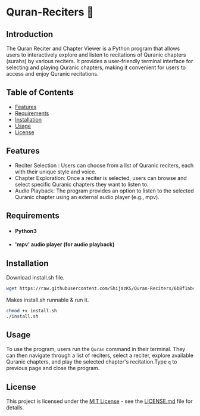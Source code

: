 # Quran-Reciters 📖

## Introduction
The Quran Reciter and Chapter Viewer is a Python program that allows users to interactively explore and listen to recitations of Quranic chapters (surahs) by various reciters. It provides a user-friendly terminal interface for selecting and playing Quranic chapters, making it convenient for users to access and enjoy Quranic recitations.

## Table of Contents

- [Features](#features)
- [Requirements](#requirements)
- [Installation](#installation)
- [Usage](#usage)
- [License](#license)

## Features

- Reciter Selection : Users can choose from a list of Quranic reciters, each with their unique style and voice.
- Chapter Exploration: Once a reciter is selected, users can browse and select specific Quranic chapters they want to listen to.
- Audio Playback: The program provides an option to listen to the selected Quranic chapter using an external audio player (e.g., mpv).

## Requirements
- <h4>Python3</h4>
- <h4>'mpv' audio player (for audio playback)</h4>

## Installation
Download install.sh file.
```bash
wget https://raw.githubusercontent.com/ShijazKS/Quran-Reciters/6b8f1ab43e6249fba83b1e0e9879aac3a36e756b/install.sh
```
Makes install.sh runnable & run it.
```bash
chmod +x install.sh
./install.sh
```

## Usage
To use the program, users run the `Quran` command in their terminal. They can then navigate through a list of reciters, select a reciter, explore available Quranic chapters, and play the selected chapter's recitation.Type `q` to previous page and close the program.

## License
This project is licensed under the [MIT License]() - see the [LICENSE.md](https://github.com/ShijazKS/Quran-Reciters/blob/main/LICENSE) file for details.

